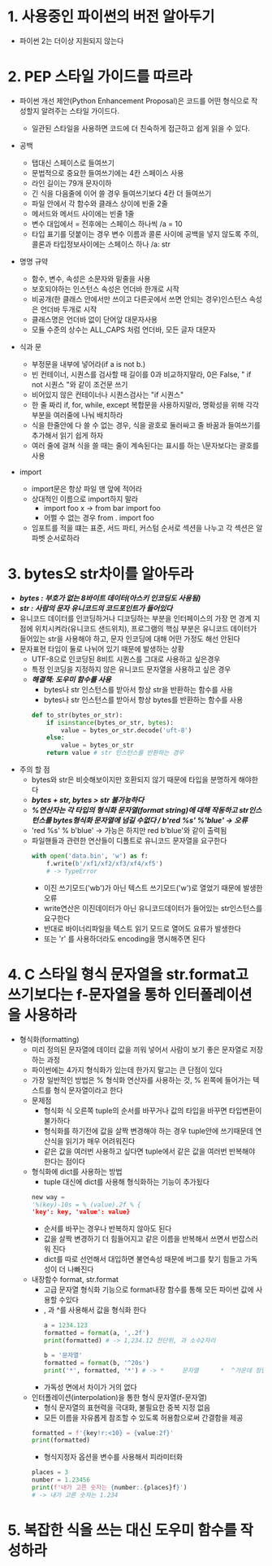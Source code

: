 # 1. 사용중인 파이썬의 버전 알아두기
- 파이썬 2는 더이상 지원되지 않는다

# 2. PEP 스타일 가이드를 따르라
- 파이썬 개선 제안(Python Enhancement Proposal)은 코드를 어떤 형식으로 작성할지 알려주는 스타일 가이드다.
    - 일관된 스타일을 사용하면 코드에 더 친숙하게 접근하고 쉽게 읽을 수 있다.

- 공백
    - 탭대신 스페이스로 들여쓰기
    - 문법적으로 중요한 들여쓰기에는 4칸 스페이스 사용
    - 라인 길이는 79개 문자이하
    - 긴 식을 다음줄에 이어 쓸 경우 들여쓰기보다 4칸 더 들여쓰기
    - 파일 안에서 각 함수와 클래스 상이에 빈줄 2줄
    - 메서드와 메서드 사이에는 빈줄 1줄
    - 변수 대입에서 = 전후에는 스페이스 하나씩 /a = 10
    - 타입 표기를 덧붙이는 경우 변수 이름과 콜론 사이에 공백을 넣지 않도록 주의, 콜론과 타입정보사이에는 스페이스 하나 /a: str

- 명명 규약
    - 함수, 변수, 속성은  소문자와 밑줄을 사용
    - 보호되야하는 인스턴스 속성은 언더바 한개로 시작
    - 비공개(한 클래스 안에서만 쓰이고 다른곳에서 쓰면 안되는 경우)인스턴스 속성은 언더바 두개로 시작
    - 클래스명은 언더바 없이 단어앞 대문자사용
    - 모듈 수준의 상수는 ALL_CAPS 처럼 언더바, 모든 글자 대문자

- 식과 문
    - 부정문을 내부에 넣어라(if a is not b.)
    - 빈 컨테이너, 시퀀스를 검사할 때 길이를 0과 비교하지말라, 0은 False, " if not 시퀀스 "와 같이 조건문 쓰기
    - 비어있지 않은 컨테이너나 시퀀스검사는 "if 시퀀스"
    - 한 줄 짜리 if, for, while, except 복합문을 사용하지말라, 명확성을 위해 각각 부분을 여러줄에 나눠 배치하라
    - 식을 한줄안에 다 쓸 수 없는 경우, 식을 괄호로 둘러싸고 줄 바꿈과 들여쓰기를 추가해서 읽기 쉽게 하자
    - 여러 줄에 걸쳐 식을 쓸 때는 줄이 계속된다는 표시를 하는 \문자보다는 괄호를 사용

- import
    - import문은 항상 파일 맨 앞에 적어라
    - 상대적인 이름으로 import하지 말라
        - import foo x -> from bar import foo
        - 어쩔 수 없는 경우 from . import foo
    - 임포트를 적을 떄는 표준, 서드 파티, 커스텀 순서로 섹션을 나누고 각 섹션은 알파벳 순서로하라
    
# 3. bytes오 str차이를 알아두라
- ***bytes : 부호가 없는 8바이트 데이터(아스키 인코딩도 사용됨)***
- ***str : 사람의 문자 유니코드의 코드포인트가 들어있다***
- 유니코드 데이터를 인코딩하거나 디코딩하는 부분을 인터페이스의 가장 먼 경계 지점에 위치시켜라(유니코드 샌드위치), 프로그램의 핵심 부분은 유니코드 데이터가 들어있는 str을 사용해야 하고, 문자 인코딩에 대해 어떤 가정도 해선 안된다
- 문자표현 타임이 둘로 나뉘어 있기 때문에 발생하는 상황
    - UTF-8으로 인코딩된 8비트 시퀀스를 그대로 사용하고 싶은경우
    - 특정 인코딩을 지정하지 않은 유니코드 문자열을 사용하고 싶은 경우
    - ***해결책: 도우미 함수를 사용***
        - bytes나 str 인스턴스를 받아서 항상 str을 반환하는 함수를 사용
        - bytes나 str 인스턴스를 받아서 항상 bytes를 반환하는 함수를 사용
        ```py
        def to_str(bytes_or_str):
            if isinstance(bytes_or_str, bytes):
                value = bytes_or_str.decode('uft-8')
            else:
                value = bytes_or_str
            return value # str 인스턴스를 반환하는 경우
        ```
- 주의 할 점
    - bytes와 str은 비슷해보이지만 호환되지 않기 때문에 타입을 분명하게 해야한다    
    - ***bytes + str, bytes > str 불가능하다***
    - ***%연산자는 각 타입의 형식화 문자열(format string)에 대해 작동하고 str인스턴스를 bytes형식화 문자열에 넘길 수없다 / b'red %s' %'blue' -> 오류***
    - 'red %s' % b'blue' -> 가능은 하지만 red b'blue'와 같이 출력됨
    - 파일핸들과 관련한 연산들이 디폴트로 유니코드 문자열을 요구한다
        ```py
        with open('data.bin', 'w') as f:
            f.write(b'/xf1/xf2/xf3/xf4/xf5')
            # -> TypeError
        ```
        - 이진 쓰기모드('wb')가 아닌 텍스트 쓰기모드('w')로 열었기 때문에 발생한 오류
        - write연산은 이진데이터가 아닌 유니코드데이터가 들어있는 str인스턴스를 요구한다
        - 반대로 바이너리파일을 텍스트 읽기 모드로 열어도 요류가 발생한다
        - 또는 'r' 를 사용하더라도 encoding을 명시해주면 된다

# 4. C 스타일 형식 문자열을  str.format고 쓰기보다는 f-문자열을 통하 인터폴레이션을 사용하라
-  형식화(formatting)
    - 미리 정의된 문자열에 데이터 값을 끼워 넣어서 사람이 보기 좋은 문자열로 저장하는 과정
    - 파이썬에는 4가지 형식화가 있는데 한가지 말고는 큰 단점이 있다
    - 가장 일반적인 방법은 % 형식화 연산자를 사용하는 것, % 왼쪽에 들어가는 텍스트를 형식 문자열이라고 한다
    - 문제점
        - 형식화 식 오른쪽 tuple의 순서를 바꾸거나 값의 타입을 바꾸면 타입변환이 불가하다
        - 형식화를 하기전에 값을 살짝 변경해야 하는 경우 tuple안에 쓰기때문데 연산식을 읽기가 매우 어려워진다
        - 같은 값을 여러번 사용하고 싶다면 tuple에서 같은 값을 여러번 반복해야 한다는 점이다
    - 형식화에 dict를 사용하는 방법
        - tuple 대신에 dict를 사용해 형식화하는 기능이 추가됬다
        ```py
        new way =
        '%(key)-10s = % (value).2f % {
        'key': key, 'value': value}
        ```
        - 순서를 바꾸는 경우나 반복하지 않아도 된다
        - 값을 살짝 변경하기 더 힘들어지고 같은 이름을 반복해서 쓰면서 번잡스러워 진다
        - dict를 따로 선언해서 대입하면 불연속성 때문에 버그를 찾기 힘들고 가독성이 더 나빠진다
    - 내장함수 format, str.format
        - 고급 문자열 형식화 기능으로 format내장 함수를 통해 모든 파이썬 값에 사용할 수있다
        - , 과 ^를 사용해서 값을 형식화 한다
            ```py
            a = 1234.123
            formatted = format(a, ',.2f')
            print(formatted) # -> 1,234.12 천단위, 과 소수2자리
            
            b = '문자열'
            formatted = format(b, '^20s')
            print('*', formatted, '*') # -> *     문자열      *  ^가운데 정렬

            ```
        - 가독성 면에서 차이가 거의 없다
    - 인터폴레이션(interpolation)을 통한 형식 문자열(f-문자열)
        - 형식 문자열의 표현력을 극대화, 불필요한 중복 지정 없음
        - 모든 이름을 자유롭게 참조할 수 있도록 허용함으로써 간결함을 제공
        ```py
        formatted = f'{key!r:<10} = {value:2f}'
        print(formatted)   
        ```
        - 형식지정자 옵션을 변수를 사용해서 피라미터화
        ```py
        places = 3
        number = 1.23456
        print(f'내가 고른 숫자는 {number:.{places}f}')
        # -> 내가 고른 숫자는 1.234
        ```

# 5. 복잡한 식을 쓰는 대신 도우미 함수를 작성하라
